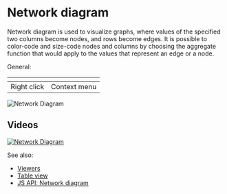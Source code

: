 <!-- TITLE: Network diagram -->
<!-- SUBTITLE: -->

# Network diagram

Network diagram is used to visualize graphs, where values of the specified two columns become nodes, and rows become
edges. It is possible to color-code and size-code nodes and columns by choosing the aggregate function that would apply
to the values that represent an edge or a node.

General:

| []()                  |                 |
|-----------------------|-----------------|
| Right click           | Context menu    |

![Network Diagram](../../uploads/viewers/network-diagram.png "Network Diagram")

## Videos

[![Network Diagram](../../uploads/youtube/visualizations2.png "Open on Youtube")](https://www.youtube.com/watch?v=7MBXWzdC0-I&t=2007s)

See also:

* [Viewers](../viewers.md)
* [Table view](../../overview/table-view.md)
* [JS API: Network diagram](https://public.datagrok.ai/js/samples/ui/viewers/types/network-diagram)
